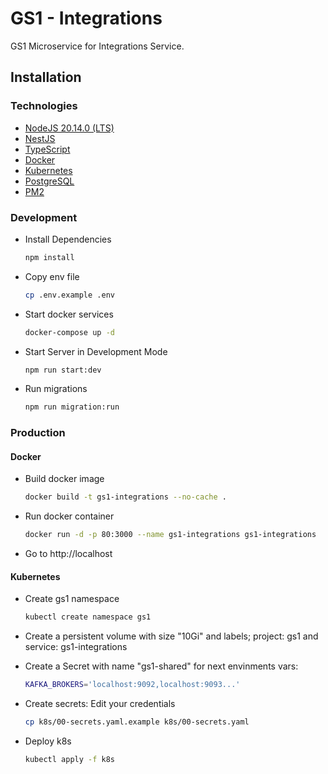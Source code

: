 # GS1 - Integrations

GS1 Microservice for Integrations Service.

## Installation

### Technologies

- [NodeJS 20.14.0 (LTS)](https://nodejs.org/en/)
- [NestJS](https://nestjs.com/)
- [TypeScript](https://www.typescriptlang.org/)
- [Docker](https://www.docker.com/)
- [Kubernetes](https://kubernetes.io/)
- [PostgreSQL](https://www.postgresql.org/)
- [PM2](https://pm2.io/)

### Development

- Install Dependencies

  ```bash
  npm install
  ```

- Copy env file

  ```bash
  cp .env.example .env
  ```

- Start docker services

  ```bash
  docker-compose up -d
  ```

- Start Server in Development Mode

  ```bash
  npm run start:dev
  ```

- Run migrations

  ```bash
  npm run migration:run
  ```

### Production

#### Docker

- Build docker image

  ```bash
  docker build -t gs1-integrations --no-cache .
  ```

- Run docker container

  ```bash
  docker run -d -p 80:3000 --name gs1-integrations gs1-integrations
  ```

- Go to http://localhost

#### Kubernetes

- Create gs1 namespace

  ```bash
  kubectl create namespace gs1
  ```

- Create a persistent volume with size "10Gi" and labels; project: gs1 and service: gs1-integrations

- Create a Secret with name "gs1-shared" for next envinments vars:

  ```bash
  KAFKA_BROKERS='localhost:9092,localhost:9093...'
  ```

- Create secrets: Edit your credentials

  ```bash
  cp k8s/00-secrets.yaml.example k8s/00-secrets.yaml
  ```

- Deploy k8s

  ```bash
  kubectl apply -f k8s
  ```
